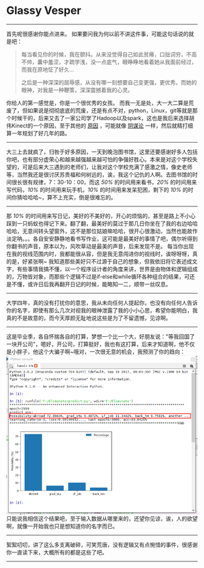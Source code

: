 # Glassy Vesper
---
首先呢很感谢你能点进来。
如果要问我为何以前不讲这件事，可能这句话说的就是吧：
> 每当看见你的时候，我在颤抖。从来没觉得自己如此贫瘠，口拙词穷，不高不帅，囊中羞涩，才疏学浅，没一点底气，眼睁睁地看着她从我面前经过，而我在原地怔了好久…  
> 
> 之后是一种深深的屈辱感，从没有哪一刻想要自己变更强，更优秀。而她的眼神，对我是一种鞭策，深深震撼着我的心灵。

你给人的第一感觉是，你是一个很优秀的女孩。
而我一无是处，大一大二算是荒废了，但如果说是彻彻底底的荒废，还是有点不对，python，Linux，git等就是那个时候干的，后来又去了一家公司学了Hadoop以及spark，这也是我后来选择胡伟Kinect的一个原因，至于其他的 [原因]() ，可能就像 [阴谋论]() 一样，然后就精打细算一年规划了好几年的路。 
___ 

大三上去就疯了，归咎于好多原因，一天到晚泡图书馆，这里还要感谢好多人包括你吧，也有部分虚荣心和越来越强越来越可怕的争强好胜心。本来是对这个学校失望的，可是后来大三遇到的老师们，让我对这个学校充满了感激之情，像史老师等，当然我还是很讨厌苏贵福和何树远的，诶，我这个记仇的人啊。去图书馆的时间很长很有规律，7：30-10：00，而这 _50%_ 的时间用来看书，*20%* 的时间用来写代码，*10%* 的时间用来玩手机，*10%* 的时间用来发呆犯困，剩下的 *10%* 的时间你猜哈哈哈~，算不上充实，倒是很难忘的。
___

那 *10%* 的时间用来写日记，美好的不美好的，开心的烦恼的，甚至是路上不小心踩到一只蚂蚁也得记下来。翻了翻，最美好的莫过于那几日你坐在了我的右边哈哈哈哈，无意间转头望窗外，这不是那位姑娘嘛哈哈，很开心很激动，当然也能故作淡定呐。。。各自安安静静地看书写作业，这可能是最美好的事情了吧，偶尔听得到你翻书的声音，原本以为，风吹草动是最美的声音，后来发现不是。
每当你出现在我的视线范围内时，我都能很从容，但是我无意闯进你的视线时，诶呀呀呀，真的是，好紧张啊~
我知道那些美好只不过源于自己的想象，但我依旧将它表述成文字，有些事情我搞不懂，以一个程序设计者的角度来讲，世界是由物体和逻辑组成的，万物皆对象，而那些个逻辑不过是if-else和while循环各种组合的结果，可还是不懂，或许日后我再翻开日记的时候，能略知一二，顺带一丝叹息。
___
大学四年，真的没有打扰你的意思，我从未向任何人提起你，也没有向任何人告诉你的名字，即使有那么几次对视我的眼神泄露了我的小小心思，希望你能明白，我真的不是故意的，而今天厚颜无耻地说这些是为了不留遗憾，见谅啊。
___
这是毕业季，各自怀揣各自的打算，梦想一个比一个大，好朋友说："等我回国了一块开公司"，嗯好，开公司，打算挺好，我也有这打算，后来才知道啊，他不仅是小胖子，他这个大骗子啊~哦对，一次很无意的机会，我预测了你的趋向：<img src="https://github.com/wfnian/learn_git/blob/master/Vesper/sundry/1.png?raw=true" align=center />只能说我相信这个结果吧，至于输入数据从哪里来的，还望你见谅，诶，人的欲望啊，就像一开始我也只是想知道你的名字而已。
___
絮絮叨叨，讲了这么多支离破碎，可笑荒唐，没有逻辑又有点惋惜的事件，很感谢你一直读下来，大概所有的都是这些了吧。
___

